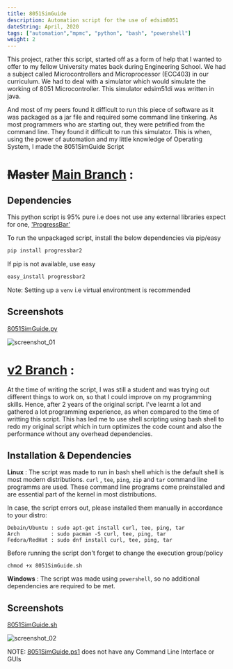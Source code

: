 ```yaml
---
title: 8051SimGuide
description: Automation script for the use of edsim8051
dateString: April, 2020
tags: ["automation","mpmc", "python", "bash", "powershell"]
weight: 2
---
```


This project, rather this script, started off as a form of
help that I wanted to offer to my fellow University mates back during Engineering School.
We had a subject called Microcontrollers and Microprocessor (ECC403) in our curriculum. We had to deal with a
simulator which would simulate the working of 8051 Microcontroller. This simulator edsim51di was written in java.

And most of my peers found it difficult to run this piece of software as it was packaged as a jar file and required some command line tinkering. As most programmers who are starting out, they were petrified from the command line. They found it difficult to run this simulator. This is when, using the power of automation and my little knowledge of Operating System, I made the 8051SimGuide Script


# ~~Master~~ [Main Branch](https://github.com/rd3ka/8051SimGuide/tree/master) :

## Dependencies

This python script is 95% pure i.e does not use any external 
libraries expect for one, ['ProgressBar'](https://pypi.org/project/progressbar2/)


To run the unpackaged script, install the below dependencies via pip/easy
```bash
pip install progressbar2
```
If pip is not available, use easy
```bash
easy_install progressbar2
```
Note: Setting up a `venv`
i.e virtual environtment is recommended

## Screenshots
[8051SimGuide.py](https://github.com/rd3ka/8051SimGuide/blob/master/8051SimGuide.py)

![screenshot_01](https://user-images.githubusercontent.com/44165144/201349573-15e1c031-5dfc-4128-8658-e59ed6d6fce6.png)

# [v2 Branch](https://github.com/rd3ka/8051SimGuide/tree/v2) :

At the time of writing the script, I was still a student and was trying out different things to work on, so that I could improve on my programming skills. Hence, after 2 years of the original script. I've learnt a lot and gathered a lot programming experience, as when compared to the time of writting this script. This has led me to use shell scripting using bash shell to redo my original script which in turn optimizes the code count and also the performance without any overhead dependencies.

## Installation & Dependencies

**Linux** : The script was made to run in bash shell which is the default shell is most modern distributions.
 ```curl``` , ```tee```, ```ping```, ```zip``` and ```tar```
command line programms are used. These command line programs come preinstalled and are essential part of the kernel in most 
distributions.

In case, the script errors out, please installed them manually in accordance to your distro:

```
Debain/Ubuntu : sudo apt-get install curl, tee, ping, tar
Arch          : sudo pacman -S curl, tee, ping, tar
Fedora/RedHat : sudo dnf install curl, tee, ping, tar
```
Before running the script don't forget to change the execution group/policy
```
chmod +x 8051SimGuide.sh
```

**Windows** : The script was made using ```powershell```, so 
no additional dependencies are required to be met.

## Screenshots
[8051SimGuide.sh](https://github.com/rd3ka/8051SimGuide/blob/v2/8051SimGuide.sh)

![screenshot_02](https://user-images.githubusercontent.com/44165144/201364637-f5a0e490-366d-471d-92b1-2779d96aad4f.png)

NOTE: [8051SimGuide.ps1](https://github.com/rd3ka/8051SimGuide/blob/v2/8051SimGuide.ps1) does not have any Command Line Interface or GUIs